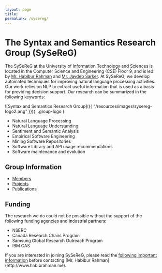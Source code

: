 ```yaml
---
layout: page
title:
permalink: /sysereg/
---
```


# The Syntax and Semantics Research Group (SySeReG)


The SySeReG at the University of Information Technology and Sciences is located in the Computer Science and Engineering (CSE) Floor 9, and is led by [Mr. Habibur Rahman](http://www.habibrahman.me) and [Mr. Jaydeb Sarker](http://www.habibrahman.me). At SySeReG, we develop automated techniques for improving natural language processing activities. Our work relies on NLP to extract useful information that is used as a basis for providing decision support. Our research can be summarized in the following keywords:

![Syntax and Semantics Research Group]({{ "/resources/images/sysereg-logo2.png" }}){: .group-logo } 

* Natural Language Processing
* Natural Language Understanding
* Sentiment and Semantic Analysis
* Empirical Software Engineering
* Mining Software Repositories
* Software Library and API usage recommendations
* Software maintenance and evolution



## Group Information

* [Members](/people/members)
* [Projects](/sysereg/research)
* [Publications](/publications)

## Funding

The research we do could not be possible without the support of the following funding agencies and industrial partners:

* NSERC
* Canada Research Chairs Program
* Samsung Global Research Outreach Program
* IBM CAS


<div class="emph-border">       
 If you are interested in joining SySeReG, please read the <a href="{{ "/smr/join-smr" |  prepend: site.baseurl }}">following important information</a> before contacting [Mr. Habibur Rahman](http://www.habibrahman.me).
 </div>
